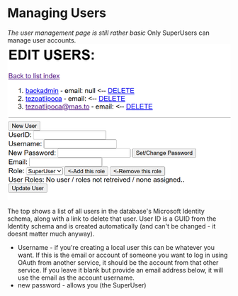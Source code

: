# Managing Users
_The user management page is still rather basic_
Only SuperUsers can manage user accounts. 
![Example of editing users](edit.users.PNG)

The top shows a list of all users in the database's Microsoft Identity schema, along with a link to delete that user. 
User ID is a GUID from the Identity schema and is created automatically (and can't be changed - it doesnt matter much anyway). 

* Username - if you're creating a local user this can be whatever you want. If this is the email or account of someone you want to log in using OAuth from another service, it should be the account from that other service. If you leave it blank but provide an email address below, it will use the email as the account username.
* new password - allows you (the SuperUser)
